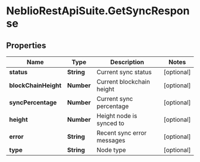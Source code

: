 # NeblioRestApiSuite.GetSyncResponse

## Properties
Name | Type | Description | Notes
------------ | ------------- | ------------- | -------------
**status** | **String** | Current sync status | [optional] 
**blockChainHeight** | **Number** | Current blockchain height | [optional] 
**syncPercentage** | **Number** | Current sync percentage | [optional] 
**height** | **Number** | Height node is synced to | [optional] 
**error** | **String** | Recent sync error messages | [optional] 
**type** | **String** | Node type | [optional] 


